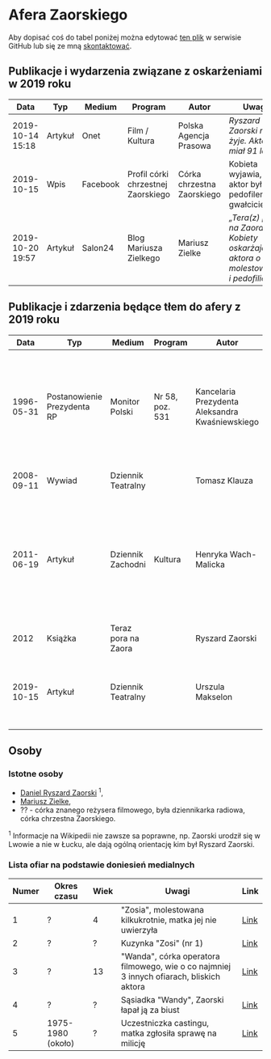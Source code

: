 # Afera Zaorskiego

Aby dopisać coś do tabel poniżej można edytować [ten plik](https://github.com/gakowalski/Afera-Sadowskiego/blob/master/Zaorski.md) w serwisie GitHub lub się ze mną [skontaktować](https://www.grzegorzkowalski.pl/).

## Publikacje i wydarzenia związane z oskarżeniami w 2019 roku

Data|Typ|Medium|Program|Autor|Uwagi|Link
----|---|------|-------|-----|-----|----
2019-10-14 15:18|Artykuł|Onet|Film / Kultura|Polska Agencja Prasowa|*Ryszard Zaorski nie żyje. Aktor miał 91 lat* | [Link](https://kultura.onet.pl/film/wiadomosci/ryszard-zaorski-nie-zyje-aktor-mial-91-lat/5zyerf3)
2019-10-15|Wpis|Facebook|Profil córki chrzestnej Zaorskiego|Córka chrzestna Zaorskiego|Kobieta wyjawia, że aktor był pedofilem i gwałcicielem|
2019-10-20 19:57|Artykuł|Salon24|Blog Mariusza Zielkego|Mariusz Zielke|*„Tera(z) pora na Zaora”. Kobiety oskarżają aktora o molestowanie i pedofilię* |[Link](https://www.salon24.pl/u/zielke/994716,tera-z-pora-na-zaora-kobiety-oskarzaja-aktora-o-molestowanie-i-pedofilie?fbclid=IwAR2VBp0r5NudKG2DD1K_o-5ISYJx75KJ1E_8p62GcX06pJXJRZVVoeZE99o)

## Publikacje i zdarzenia będące tłem do afery z 2019 roku

Data|Typ|Medium|Program|Autor|Uwagi|Link
----|---|------|-------|-----|-----|----
1996-05-31|Postanowienie Prezydenta RP|Monitor Polski|Nr 58, poz. 531|Kancelaria Prezydenta Aleksandra Kwaśniewskiego|Nadanie Krzyża Oficerskiego Orderu Odrodzenia Polski dla Zaorskiego Daniela, syna Kazimierza, za wybitne zasługi dla kultury narodowej|[Link](http://monitorpolski.gov.pl/MP/1996/s/58/531/1)
2008-09-11|Wywiad|Dziennik Teatralny||Tomasz Klauza|Wywiad z Ryszardem Zaorskim|[Link](http://www.dziennikteatralny.pl/artykuly/zawsze-potrzebny-byl-teatr-dla-tej-drugiej-strony-dla-widza.html)
2011-06-19|Artykuł|Dziennik Zachodni|Kultura|Henryka Wach-Malicka|Cytat z artykułu: "Rysiowi uchodziły płazem nawet żarty lekko dwuznaczne, bo okraszał je spojrzeniem niewiniątka i ciepłą serdecznością."|[Link](https://dziennikzachodni.pl/ryszard-zaorski-lomnicki-oddal-mu-lozko/ar/416176)
2012|Książka|Teraz pora na Zaora||Ryszard Zaorski||[Link](http://www.slaskwn.com.pl/sklep/teraz-pora-na-zaora)
2019-10-15|Artykuł|Dziennik Teatralny||Urszula Makselon|Przypomnienie treści artykułu z 2011-10-05 z Miesięcznika ŚLĄSK o Ryszardzie Zaorskim|[Link](http://www.dziennikteatralny.pl/artykuly/zmarl-ryszard-zaorski-1928-2019.html)

## Osoby

### Istotne osoby

* [Daniel Ryszard Zaorski](https://pl.wikipedia.org/wiki/Ryszard_Zaorski) <sup>1</sup>,
* [Mariusz Zielke](https://pl.wikipedia.org/wiki/Mariusz_Zielke),
* ?? - córka znanego reżysera filmowego, była dziennikarka radiowa, córka chrzestna Zaorskiego.

<sup>1</sup> Informacje na Wikipedii nie zawsze sa poprawne, np. Zaorski urodził się w Lwowie a nie w Łucku, ale dają ogólną orientację kim był Ryszard Zaorski.

### Lista ofiar na podstawie doniesień medialnych

Numer | Okres czasu | Wiek | Uwagi | Link
--- | --- | --- | --- | ---
1 | ? | 4 | "Zosia", molestowana kilkukrotnie, matka jej nie uwierzyła | [Link](https://www.salon24.pl/u/zielke/994716,tera-z-pora-na-zaora-kobiety-oskarzaja-aktora-o-molestowanie-i-pedofilie)
2 | ? | ? | Kuzynka "Zosi" (nr 1) | [Link](https://www.salon24.pl/u/zielke/994716,tera-z-pora-na-zaora-kobiety-oskarzaja-aktora-o-molestowanie-i-pedofilie)
3 | ? | 13 | "Wanda", córka operatora filmowego, wie o co najmniej 3 innych ofiarach, bliskich aktora|[Link](https://www.salon24.pl/u/zielke/994716,tera-z-pora-na-zaora-kobiety-oskarzaja-aktora-o-molestowanie-i-pedofilie)
4 | ? | ? | Sąsiadka "Wandy", Zaorski łapał ją za biust | [Link](https://www.salon24.pl/u/zielke/994716,tera-z-pora-na-zaora-kobiety-oskarzaja-aktora-o-molestowanie-i-pedofilie)
5 | 1975-1980 (około) | ? | Uczestniczka castingu, matka zgłosiła sprawę na milicję | [Link](https://www.salon24.pl/u/zielke/994716,tera-z-pora-na-zaora-kobiety-oskarzaja-aktora-o-molestowanie-i-pedofilie)
